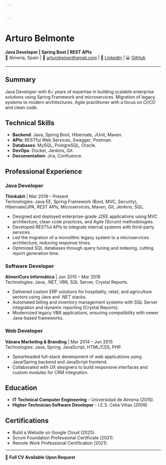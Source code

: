 ```yaml
---


---
```


<h1 id="arturo-belmonte">Arturo Belmonte</h1>
<p><strong>Java Developer | Spring Boot | REST APIs</strong><br>
📍 Almería, Spain | 📧 <a href="mailto:arturobelver@gmail.com">arturobelver@gmail.com</a> | 🔗 <a href="https://www.linkedin.com/in/arturobelver/">LinkedIn</a> | 💻 <a href="https://github.com/arturobelver">GitHub</a></p>
<hr>
<h2 id="summary"><strong>Summary</strong></h2>
<p>Java Developer with 6+ years of expertise in building scalable enterprise solutions using Spring Framework and microservices. Migration of legacy systems to modern architectures. Agile practitioner with a focus on CI/CD and clean code.</p>
<h2 id="technical-skills"><strong>Technical Skills</strong></h2>
<ul>
<li><strong>Backend</strong>: Java, Spring Boot, Hibernate, JUnit, Maven.</li>
<li><strong>APIs</strong>: RESTful Web Services, Swagger, Postman.</li>
<li><strong>Databases</strong>: MySQL, PostgreSQL, Oracle.</li>
<li><strong>DevOps</strong>: Docker, Jenkins, Git.</li>
<li><strong>Documentation</strong>: Jira, Confluence.</li>
</ul>
<h2 id="professional-experience"><strong>Professional Experience</strong></h2>
<h3 id="java-developer"><strong>Java Developer</strong></h3>
<p><strong>Thinkabit</strong> | Mar 2019 – Present<br>
Technologies: Java EE, Spring Framework (Boot, MVC, Security), Hibernate/JPA, REST APIs, Microservices, Maven, Git, Jenkins, SQL.</p>
<ul>
<li>Designed and deployed enterprise-grade J2EE applications using MVC architecture, clean code practices, and Agile (Scrum) methodologies.</li>
<li>Developed RESTful APIs to integrate internal systems with third-party services.</li>
<li>Led the migration of a monolithic legacy system to a microservices architecture, reducing response times.</li>
<li>Optimized SQL databases through query tuning and indexing, cutting report generation time.</li>
</ul>
<h3 id="software-developer"><strong>Software Developer</strong></h3>
<p><strong>AlmeriCurs Informática</strong> | Jun 2015 – Mar 2019<br>
Technologies: Java, .NET, VB6, SQL Server, Crystal Reports.</p>
<ul>
<li>Delivered custom ERP solutions for hospitality, retail, and agriculture sectors using Java and .NET stacks.</li>
<li>Automated billing and inventory management systems with SQL Server integration and dynamic reporting (Crystal Reports).</li>
<li>Modernized legacy VB6 applications, ensuring compatibility with newer Java-based frameworks.</li>
</ul>
<h3 id="web-developer"><strong>Web Developer</strong></h3>
<p><strong>Vánara Marketing &amp; Branding</strong> | Mar 2014 – Jun 2015<br>
Technologies: Java, Spring, JavaScript, HTML/CSS, PHP.</p>
<ul>
<li>Spearheaded full-stack development of web applications using Java/Spring backend and JavaScript frontend.</li>
<li>Collaborated with UX designers to build responsive interfaces and custom modules for CRM integration.</li>
</ul>
<h2 id="education"><strong>Education</strong></h2>
<ul>
<li><strong>IT Technical Computer Engineering</strong> – Universidad de Almería (2015).</li>
<li><strong>Higher Technician Software Developer</strong> - I.E.S. Celia Viñas (2009)</li>
</ul>
<h2 id="certifications"><strong>Certifications</strong></h2>
<ul>
<li>Build a Website on Google Cloud (2025).</li>
<li>Scrum Foundation Professional Certificate (2021).</li>
<li>Remote Work Professional Certification (2021).</li>
</ul>
<hr>
<p>📄 <strong>Full CV Available Upon Request</strong></p>

